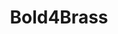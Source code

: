 ---
pid: ch579
title: Bold4Brass
location_transcription: 1940 South Galloway St.
coordinates: "[-75.151578631179, 39.923829877062]"
zipcode: '19148'
gen_neighborhood: South Philadelphia
neighborhood: Whitman,Pennsport,South Philadelphia
outside_phl: 
age: '22'
age_range: 20-29
instagram: 
image_file_name: ch_579.jpg
proposal_transcription: 
topic: Unknown
topic_summary: '0'
type: Other No Form
keywords_other: doodle, drawing
credit: "@Shane_Ghost"
image_labels: 
twitter: 
facebook: 
permalink: "/monuments/ch579/"
layout: item-page
---